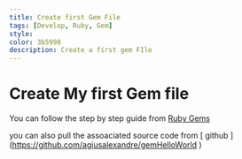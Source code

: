 ```yaml
---
title: Create first Gem File
tags: [Develop, Ruby, Gem]
style:
color: 3b5998
description: Create a first gem FIle
---
```


# Create My first Gem file

You can follow the step by step guide from [Ruby Gems](https://guides.rubygems.org/make-your-own-gem/)

you can also pull the assoaciated source code from [ github ] (https://github.com/agiusalexandre/gemHelloWorld )
